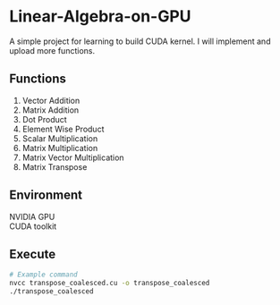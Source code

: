 # Linear-Algebra-on-GPU
A simple project for learning to build CUDA kernel. I will implement and upload more functions. 

## Functions

1. Vector Addition
2. Matrix Addition
3. Dot Product
4. Element Wise Product
5. Scalar Multiplication
6. Matrix Multiplication
7. Matrix Vector Multiplication
8. Matrix Transpose

## Environment
NVIDIA GPU  
CUDA toolkit

## Execute
```bash
# Example command
nvcc transpose_coalesced.cu -o transpose_coalesced
./transpose_coalesced
```
